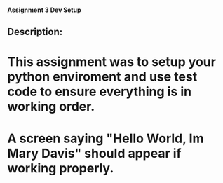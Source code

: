 #### Assignment 3 Dev Setup
## Description:
# This assignment was to setup your python enviroment and use test code to ensure everything is in working order.
# A screen saying "Hello World, Im Mary Davis" should appear if working properly.

